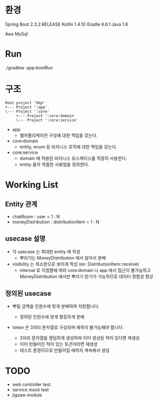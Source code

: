 # 환경
Spring Boot 2.3.2.RELEASE
Kotlin 1.4.10
Gradle 6.6.1
Java 1.8

Aws MySql

# Run
./gradlew :app:bootRun

# 구조
```
Root project 'kkp'
+--- Project ':app'
\--- Project ':core'
     +--- Project ':core:domain'
     \--- Project ':core:service'
```
- app
  - 웹어플리케이션 구성에 대한 책임을 갖는다.
- core:domain
  - entity, enum 등 비지니스 로직에 대한 책임을 갖는다.
- core:service
  - domain 에 적용된 비지니스 유스케이스를 적절히 사용한다.
  - entity 들의 적절한 사용법을 정의한다.

# Working List
## Entity 관계
- chatRoom : user = 1 : N
- moneyDistribution : distributionItem = 1 : N

## usecase 설명
- 각 usecase 는 최대한 entity 에 작성
  - 뿌리기는 MoneyDistribution 에서 알아서 분배
- visibility 는 최소한으로 보이게 작성 (ex: DistributionItem::receive)
    - internal 로 지정함에 따라 core:domain 나 app 에서 접근이 불가능하고 MoneyDistribution 에서만 뿌리기 받기가 가능하므로 데이터 정합성 향상

## 정의된 usecase
- 뿌릴 금액을 인원수에 맞게 분배하여 저장합니다.
    - 정의된 인원수에 맞게 평등하게 분배
    
- token 은 3자리 문자열로 구성되며 예측이 불가능해야 합니다.
    - 3자리 문자열을 랜덤하게 생성하며 이미 생성된 적이 있다면 재생성
    - 이미 만들어진 적이 있는 토큰이라면 재생성
    - 테스트 환경이므로 만들어질 때까지 계속해서 생성


# TODO
- web controller test
- service mock test
- jigsaw module

